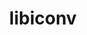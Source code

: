 ---
title: "libiconv"
layout: cache
categories: [package, develop-2023-05-14]
meta: {"versions": ["1.17"], "compilers": ["gcc@=11.1.0", "gcc@=11.3.0", "gcc@=12.1.0", "gcc@=7.3.1", "gcc@=7.5.0", "oneapi@=2023.0.0"], "oss": ["amzn2", "ubuntu18.04", "ubuntu20.04", "ubuntu22.04"], "platforms": ["linux"], "targets": ["aarch64", "neoverse_n1", "ppc64le", "x86_64", "x86_64_v3"], "stacks": ["aws-ahug", "aws-ahug-aarch64", "aws-isc", "aws-isc-aarch64", "build_systems", "data-vis-sdk", "e4s", "e4s-oneapi", "e4s-power", "gpu-tests", "ml-linux-x86_64-cpu", "ml-linux-x86_64-cuda", "ml-linux-x86_64-rocm", "radiuss", "radiuss-aws", "radiuss-aws-aarch64", "root", "tutorial"], "num_specs": 9, "num_specs_by_stack": {"root": 9, "gpu-tests": 1, "e4s": 1, "data-vis-sdk": 1, "aws-ahug": 1, "aws-isc": 1, "radiuss-aws": 1, "radiuss": 1, "build_systems": 1, "e4s-power": 1, "ml-linux-x86_64-rocm": 1, "tutorial": 2, "ml-linux-x86_64-cuda": 1, "ml-linux-x86_64-cpu": 1, "e4s-oneapi": 1, "radiuss-aws-aarch64": 2, "aws-ahug-aarch64": 2, "aws-isc-aarch64": 2}}
spec_details: [{"hash": "lhp7mo56ez7jsjm2soiadt3bnbwe4jwq", "compiler": "gcc@=11.1.0", "versions": ["1.17"], "os": "ubuntu20.04", "platform": "linux", "target": "x86_64_v3", "variants": ["build_system=autotools", "libs=shared,static"], "stacks": ["root", "gpu-tests", "e4s", "data-vis-sdk"], "size": "-", "tarball": "https://binaries.spack.io/develop-2023-05-14/build_cache/linux-ubuntu20.04-x86_64_v3/gcc-11.1.0/libiconv-1.17/linux-ubuntu20.04-x86_64_v3-gcc-11.1.0-libiconv-1.17-lhp7mo56ez7jsjm2soiadt3bnbwe4jwq.spack"}, {"hash": "rqice64ycsrwgehi5ltm6df2zgmwu3wu", "compiler": "gcc@=7.3.1", "versions": ["1.17"], "os": "amzn2", "platform": "linux", "target": "x86_64_v3", "variants": ["build_system=autotools", "libs=shared,static"], "stacks": ["aws-ahug", "aws-isc", "root", "radiuss-aws"], "size": "-", "tarball": "https://binaries.spack.io/develop-2023-05-14/build_cache/linux-amzn2-x86_64_v3/gcc-7.3.1/libiconv-1.17/linux-amzn2-x86_64_v3-gcc-7.3.1-libiconv-1.17-rqice64ycsrwgehi5ltm6df2zgmwu3wu.spack"}, {"hash": "ud6j7qvtmntcf6t6c6pxjxudoys4bh5v", "compiler": "gcc@=7.5.0", "versions": ["1.17"], "os": "ubuntu18.04", "platform": "linux", "target": "x86_64_v3", "variants": ["build_system=autotools", "libs=shared,static"], "stacks": ["root", "radiuss", "build_systems"], "size": "-", "tarball": "https://binaries.spack.io/develop-2023-05-14/build_cache/linux-ubuntu18.04-x86_64_v3/gcc-7.5.0/libiconv-1.17/linux-ubuntu18.04-x86_64_v3-gcc-7.5.0-libiconv-1.17-ud6j7qvtmntcf6t6c6pxjxudoys4bh5v.spack"}, {"hash": "64piwovrhemfojkhtoyhcdvxrfcy5n75", "compiler": "gcc@=11.1.0", "versions": ["1.17"], "os": "ubuntu20.04", "platform": "linux", "target": "ppc64le", "variants": ["build_system=autotools", "libs=shared,static"], "stacks": ["root", "e4s-power"], "size": "-", "tarball": "https://binaries.spack.io/develop-2023-05-14/build_cache/linux-ubuntu20.04-ppc64le/gcc-11.1.0/libiconv-1.17/linux-ubuntu20.04-ppc64le-gcc-11.1.0-libiconv-1.17-64piwovrhemfojkhtoyhcdvxrfcy5n75.spack"}, {"hash": "7wr75cescbtfyjppbbvswfpurs3gtxyf", "compiler": "gcc@=11.3.0", "versions": ["1.17"], "os": "ubuntu22.04", "platform": "linux", "target": "x86_64_v3", "variants": ["build_system=autotools", "libs=shared,static"], "stacks": ["ml-linux-x86_64-rocm", "root", "tutorial", "ml-linux-x86_64-cuda", "ml-linux-x86_64-cpu"], "size": "-", "tarball": "https://binaries.spack.io/develop-2023-05-14/build_cache/linux-ubuntu22.04-x86_64_v3/gcc-11.3.0/libiconv-1.17/linux-ubuntu22.04-x86_64_v3-gcc-11.3.0-libiconv-1.17-7wr75cescbtfyjppbbvswfpurs3gtxyf.spack"}, {"hash": "rnixmowq55upiistlrybyflj3nazjlcs", "compiler": "oneapi@=2023.0.0", "versions": ["1.17"], "os": "ubuntu20.04", "platform": "linux", "target": "x86_64", "variants": ["build_system=autotools", "libs=shared,static"], "stacks": ["root", "e4s-oneapi"], "size": "-", "tarball": "https://binaries.spack.io/develop-2023-05-14/build_cache/linux-ubuntu20.04-x86_64/oneapi-2023.0.0/libiconv-1.17/linux-ubuntu20.04-x86_64-oneapi-2023.0.0-libiconv-1.17-rnixmowq55upiistlrybyflj3nazjlcs.spack"}, {"hash": "7jr7seugbt6k6t6n7h3ybxpq5bn6lupx", "compiler": "gcc@=7.3.1", "versions": ["1.17"], "os": "amzn2", "platform": "linux", "target": "aarch64", "variants": ["build_system=autotools", "libs=shared,static"], "stacks": ["root", "radiuss-aws-aarch64", "aws-ahug-aarch64", "aws-isc-aarch64"], "size": "-", "tarball": "https://binaries.spack.io/develop-2023-05-14/build_cache/linux-amzn2-aarch64/gcc-7.3.1/libiconv-1.17/linux-amzn2-aarch64-gcc-7.3.1-libiconv-1.17-7jr7seugbt6k6t6n7h3ybxpq5bn6lupx.spack"}, {"hash": "lkc6l6ldun3fecatow2lgrn24pfl5vuf", "compiler": "gcc@=7.3.1", "versions": ["1.17"], "os": "amzn2", "platform": "linux", "target": "neoverse_n1", "variants": ["build_system=autotools", "libs=shared,static"], "stacks": ["root", "radiuss-aws-aarch64", "aws-ahug-aarch64", "aws-isc-aarch64"], "size": "-", "tarball": "https://binaries.spack.io/develop-2023-05-14/build_cache/linux-amzn2-neoverse_n1/gcc-7.3.1/libiconv-1.17/linux-amzn2-neoverse_n1-gcc-7.3.1-libiconv-1.17-lkc6l6ldun3fecatow2lgrn24pfl5vuf.spack"}, {"hash": "ojujfjjqiz52lbehrcynz2e3cr2tdwqi", "compiler": "gcc@=12.1.0", "versions": ["1.17"], "os": "ubuntu22.04", "platform": "linux", "target": "x86_64_v3", "variants": ["build_system=autotools", "libs=shared,static"], "stacks": ["root", "tutorial"], "size": "-", "tarball": "https://binaries.spack.io/develop-2023-05-14/build_cache/linux-ubuntu22.04-x86_64_v3/gcc-12.1.0/libiconv-1.17/linux-ubuntu22.04-x86_64_v3-gcc-12.1.0-libiconv-1.17-ojujfjjqiz52lbehrcynz2e3cr2tdwqi.spack"}]
---